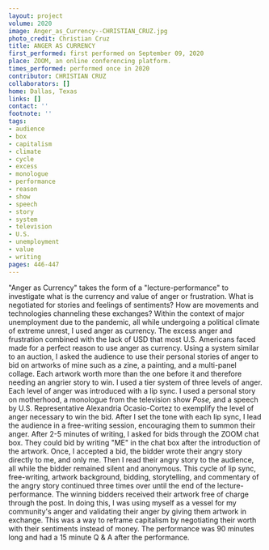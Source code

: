 ```yaml
---
layout: project
volume: 2020
image: Anger_as_Currency--CHRISTIAN_CRUZ.jpg
photo_credit: Christian Cruz
title: ANGER AS CURRENCY
first_performed: first performed on September 09, 2020
place: ZOOM, an online conferencing platform.
times_performed: performed once in 2020
contributor: CHRISTIAN CRUZ
collaborators: []
home: Dallas, Texas
links: []
contact: ''
footnote: ''
tags:
- audience
- box
- capitalism
- climate
- cycle
- excess
- monologue
- performance
- reason
- show
- speech
- story
- system
- television
- U.S.
- unemployment
- value
- writing
pages: 446-447
---
```



"Anger as Currency" takes the form of a "lecture-performance" to investigate what is the currency and value of anger or frustration.  What is negotiated for stories and feelings of sentiments? How are movements and technologies channeling these exchanges? Within the context of major unemployment due to the pandemic, all while undergoing a political climate of extreme unrest, I used anger as currency. The excess anger and frustration combined with the lack of USD that most U.S. Americans faced made for a perfect reason to use anger as currency. Using a system similar to an auction, I asked the audience to use their personal stories of anger to bid on artworks of mine such as a zine, a painting, and a multi-panel collage. Each artwork worth more than the one before it and therefore needing an angrier story to win. I used a tier system of three levels of anger. Each level of anger was introduced with a lip sync. I used a personal story on motherhood, a monologue from the television show *Pose,* and a speech by U.S. Representative Alexandria Ocasio-Cortez to exemplify the level of anger necessary to win the bid. After I set the tone with each lip sync, I lead the audience in a free-writing session, encouraging them to summon their anger. After 2-5 minutes of writing, I asked for bids through the ZOOM chat box. They could bid by writing "ME" in the chat box after the introduction of the artwork. Once, I accepted a bid, the bidder wrote their angry story directly to me, and only me. Then I read their angry story to the audience, all while the bidder remained silent and anonymous. This cycle of lip sync, free-writing, artwork background, bidding, storytelling, and commentary of the angry story continued three times over until the end of the lecture-performance. The winning bidders received their artwork free of charge through the post. In doing this, I was using myself as a vessel for my community's anger and validating their anger by giving them artwork in exchange. This was a way to reframe capitalism by negotiating their worth with their sentiments instead of money. The performance was 90 minutes long and had a 15 minute Q & A after the performance.

